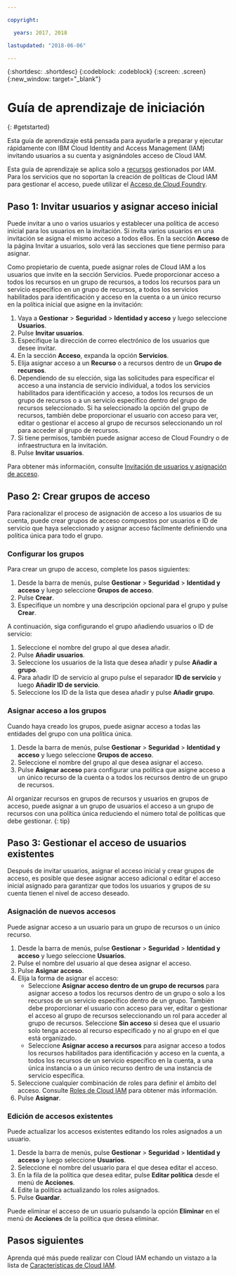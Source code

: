 ```yaml
---

copyright:

  years: 2017, 2018

lastupdated: "2018-06-06"

---
```


{:shortdesc: .shortdesc}
{:codeblock: .codeblock}
{:screen: .screen}
{:new_window: target="_blank"}

# Guía de aprendizaje de iniciación
{: #getstarted}

Esta guía de aprendizaje está pensada para ayudarle a preparar y ejecutar rápidamente con IBM Cloud Identity and Access Management (IAM) invitando usuarios a su cuenta y asignándoles acceso de Cloud IAM.

Esta guía de aprendizaje se aplica solo a [recursos](/docs/resources/acct_resources.html#resource) gestionados por IAM. Para los servicios que no soportan la creación de políticas de Cloud IAM para gestionar el acceso, puede utilizar el [Acceso de Cloud Foundry](/docs/iam/cfaccess.html#cfaccess).


## Paso 1: Invitar usuarios y asignar acceso inicial

Puede invitar a uno o varios usuarios y establecer una política de acceso inicial para los usuarios en la invitación. Si invita varios usuarios en una invitación se asigna el mismo acceso a todos ellos. En la sección **Acceso** de la página Invitar a usuarios, solo verá las secciones que tiene permiso para asignar.

Como propietario de cuenta, puede asignar roles de Cloud IAM a los usuarios que invite en la sección Servicios. Puede proporcionar acceso a todos los recursos en un grupo de recursos, a todos los recursos para un servicio específico en un grupo de recursos, a todos los servicios habilitados para identificación y acceso en la cuenta o a un único recurso en la política inicial que asigne en la invitación:

1. Vaya a **Gestionar** &gt; **Seguridad** &gt; **Identidad y acceso** y luego seleccione **Usuarios**.
2. Pulse **Invitar usuarios**.
3. Especifique la dirección de correo electrónico de los usuarios que desee invitar.
4. En la sección **Acceso**, expanda la opción **Servicios**.
5. Elija asignar acceso a un **Recurso** o a recursos dentro de un **Grupo de recursos**.
6. Dependiendo de su elección, siga las solicitudes para especificar el acceso a una instancia de servicio individual, a todos los servicios habilitados para identificación y acceso, a todos los recursos de un grupo de recursos o a un servicio específico dentro del grupo de recursos seleccionado. Si ha seleccionado la opción del grupo de recursos, también debe proporcionar el usuario con acceso para ver, editar o gestionar el acceso al grupo de recursos seleccionando un rol para acceder al grupo de recursos.
7. Si tiene permisos, también puede asignar acceso de Cloud Foundry o de infraestructura en la invitación.
8. Pulse **Invitar usuarios**.

Para obtener más información, consulte [Invitación de usuarios y asignación de acceso](/docs/iam/iamuserinv.html#iamuserinv).

## Paso 2: Crear grupos de acceso

Para racionalizar el proceso de asignación de acceso a los usuarios de su cuenta, puede crear grupos de acceso compuestos por usuarios e ID de servicio que haya seleccionado y asignar acceso fácilmente definiendo una política única para todo el grupo.

### Configurar los grupos

Para crear un grupo de acceso, complete los pasos siguientes:

1. Desde la barra de menús, pulse **Gestionar** &gt; **Seguridad** &gt; **Identidad y acceso** y luego seleccione **Grupos de acceso**.
2. Pulse **Crear**.
3. Especifique un nombre y una descripción opcional para el grupo y pulse **Crear**.

A continuación, siga configurando el grupo añadiendo usuarios o ID de servicio:

1. Seleccione el nombre del grupo al que desea añadir.
2. Pulse **Añadir usuarios**.
3. Seleccione los usuarios de la lista que desea añadir y pulse **Añadir a grupo**.
4. Para añadir ID de servicio al grupo pulse el separador **ID de servicio** y luego **Añadir ID de servicio**.
5. Seleccione los ID de la lista que desea añadir y pulse **Añadir grupo**.

### Asignar acceso a los grupos

Cuando haya creado los grupos, puede asignar acceso a todas las entidades del grupo con una política única.

1. Desde la barra de menús, pulse **Gestionar** &gt; **Seguridad** &gt; **Identidad y acceso** y luego seleccione **Grupos de acceso**.
2. Seleccione el nombre del grupo al que desea asignar el acceso.
3. Pulse **Asignar acceso** para configurar una política que asigne acceso a un único recurso de la cuenta o a todos los recursos dentro de un grupo de recursos.

Al organizar recursos en grupos de recursos y usuarios en grupos de acceso, puede asignar a un grupo de usuarios el acceso a un grupo de recursos con una política única reduciendo el número total de políticas que debe gestionar.
{: tip}


## Paso 3: Gestionar el acceso de usuarios existentes

Después de invitar usuarios, asignar el acceso inicial y crear grupos de acceso, es posible que desee asignar acceso adicional o editar el acceso inicial asignado para garantizar que todos los usuarios y grupos de su cuenta tienen el nivel de acceso deseado.

### Asignación de nuevos accesos

Puede asignar acceso a un usuario para un grupo de recursos o un único recurso.

1. Desde la barra de menús, pulse **Gestionar** &gt; **Seguridad** &gt; **Identidad y acceso** y luego seleccione **Usuarios**.
2. Pulse el nombre del usuario al que desea asignar el acceso.
3. Pulse **Asignar acceso**.
4. Elija la forma de asignar el acceso:
    * Seleccione **Asignar acceso dentro de un grupo de recursos** para asignar acceso a todos los recursos dentro de un grupo o solo a los recursos de un servicio específico dentro de un grupo. También debe proporcionar el usuario con acceso para ver, editar o gestionar el acceso al grupo de recursos seleccionando un rol para acceder al grupo de recursos. Seleccione **Sin acceso** si desea que el usuario solo tenga acceso al recurso especificado y no al grupo en el que está organizado.
    * Seleccione **Asignar acceso a recursos** para asignar acceso a todos los recursos habilitados para identificación y acceso en la cuenta, a todos los recursos de un servicio específico en la cuenta, a una única instancia o a un único recurso dentro de una instancia de servicio específica.
5. Seleccione cualquier combinación de roles para definir el ámbito del acceso. Consulte [Roles de Cloud IAM](/docs/iam/users_roles.html#iamusermanrol) para obtener más información.
6. Pulse **Asignar**.


### Edición de accesos existentes

Puede actualizar los accesos existentes editando los roles asignados a un usuario.

1. Desde la barra de menús, pulse **Gestionar** &gt; **Seguridad** &gt; **Identidad y acceso** y luego seleccione **Usuarios**.
2. Seleccione el nombre del usuario para el que desea editar el acceso.
3. En la fila de la política que desea editar, pulse **Editar política** desde el menú de **Acciones**.
4. Edite la política actualizando los roles asignados.
5. Pulse **Guardar**.

Puede eliminar el acceso de un usuario pulsando la opción **Eliminar** en el menú de **Acciones** de la política que desea eliminar.

## Pasos siguientes

Aprenda qué más puede realizar con Cloud IAM echando un vistazo a la lista de [Características de Cloud IAM](/docs/iam/index.html#features).
